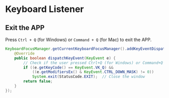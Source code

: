 # Keyboard Listener

## Exit the APP

Press `Ctrl + Q` (for Windows) or `Command + Q` (for Mac) to exit the APP.

```java
KeyboardFocusManager.getCurrentKeyboardFocusManager().addKeyEventDispatcher(new KeyEventDispatcher() {
    @Override
    public boolean dispatchKeyEvent(KeyEvent e) {
        // Check if the user pressed Ctrl+Q (for Windows) or Command+Q (for Mac)
        if ((e.getKeyCode() == KeyEvent.VK_Q) && 
            ((e.getModifiersEx() & KeyEvent.CTRL_DOWN_MASK) != 0))
            System.exit(StatusCode.EXIT);  // Close the window
        return false;
    }
});
```
